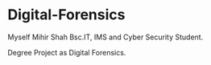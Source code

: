 # Digital-Forensics

Myself Mihir Shah
Bsc.IT, IMS and Cyber Security Student.

Degree Project as Digital Forensics.
